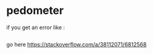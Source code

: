 # pedometer

if you get an error like :
```failed to find target with hash string android-23
```
go here  https://stackoverflow.com/a/38112071/6812568
